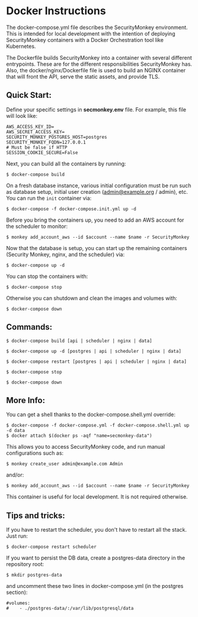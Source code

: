 Docker Instructions
===================

The docker-compose.yml file describes the SecurityMonkey environment. This is intended for local development with the intention of deploying SecurityMonkey containers with a Docker Orchestration tool like Kubernetes.

The Dockerfile builds SecurityMonkey into a container with several different entrypoints. These are for the different responsibilities SecurityMonkey has. Also, the docker/nginx/Dockerfile file is used to build an NGINX container that will front the API, serve the static assets, and provide TLS.

Quick Start:
------------

Define your specific settings in **secmonkey.env** file. For example, this file will look like:

    AWS_ACCESS_KEY_ID=
    AWS_SECRET_ACCESS_KEY=
    SECURITY_MONKEY_POSTGRES_HOST=postgres
    SECURITY_MONKEY_FQDN=127.0.0.1
    # Must be false if HTTP
    SESSION_COOKIE_SECURE=False

Next, you can build all the containers by running:

    $ docker-compose build

On a fresh database instance, various initial configuration must be run such as database setup, initial user creation (<admin@example.org> / admin), etc. You can run the `init` container via:

    $ docker-compose -f docker-compose.init.yml up -d

Before you bring the containers up, you need to add an AWS account for the scheduler to monitor:

    $ monkey add_account_aws --id $account --name $name -r SecurityMonkey

Now that the database is setup, you can start up the remaining containers (Security Monkey, nginx, and the scheduler) via:

    $ docker-compose up -d

You can stop the containers with:

    $ docker-compose stop

Otherwise you can shutdown and clean the images and volumes with:

    $ docker-compose down

Commands:
---------

    $ docker-compose build [api | scheduler | nginx | data]

    $ docker-compose up -d [postgres | api | scheduler | nginx | data]

    $ docker-compose restart [postgres | api | scheduler | nginx | data]

    $ docker-compose stop

    $ docker-compose down

More Info:
----------

You can get a shell thanks to the docker-compose.shell.yml override:

    $ docker-compose -f docker-compose.yml -f docker-compose.shell.yml up -d data
    $ docker attach $(docker ps -aqf "name=secmonkey-data")

This allows you to access SecurityMonkey code, and run manual configurations such as:

    $ monkey create_user admin@example.com Admin

and/or:

    $ monkey add_account_aws --id $account --name $name -r SecurityMonkey

This container is useful for local development. It is not required otherwise.

Tips and tricks:
----------------

If you have to restart the scheduler, you don't have to restart all the stack. Just run:

    $ docker-compose restart scheduler

If you want to persist the DB data, create a postgres-data directory in the repository root:

    $ mkdir postgres-data

and uncomment these two lines in docker-compose.yml (in the postgres section):

    #volumes:
    #    - ./postgres-data/:/var/lib/postgresql/data
